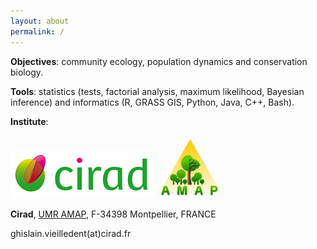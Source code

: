 ```yaml
---
layout: about
permalink: /
---
```


**Objectives**: community ecology, population dynamics and conservation biology.

**Tools**: statistics (tests, factorial analysis, maximum likelihood, Bayesian inference) and informatics (R, GRASS GIS, Python, Java, C++, Bash).

**Institute**:

[![logo-Cirad](/images/logos/logo-Cirad.png "Cirad")](https://www.cirad.fr/)
[![logo-AMAP](/images/logos/logo-AMAP.png "AMAP")](http://amap-cirad.fr/)

**Cirad**, [UMR AMAP](http://amap.cirad.fr/), F-34398 Montpellier, FRANCE

ghislain.vieilledent(at)cirad.fr
